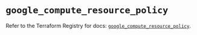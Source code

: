 # `google_compute_resource_policy`

Refer to the Terraform Registry for docs: [`google_compute_resource_policy`](https://registry.terraform.io/providers/hashicorp/google/6.11.2/docs/resources/compute_resource_policy).
